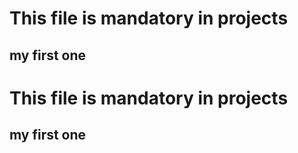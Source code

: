 # This file is mandatory in projects
## my first one
# This file is mandatory in projects
## my first one

